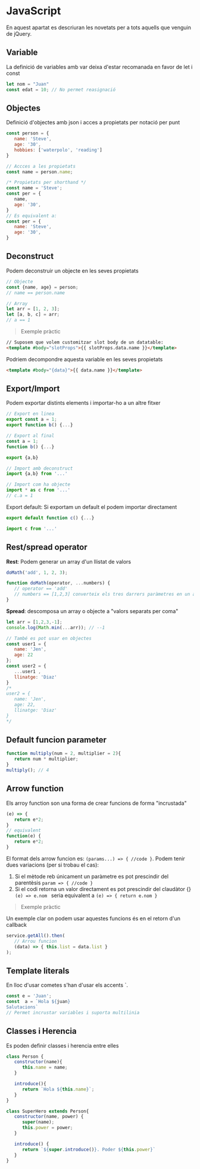 # JavaScript

En aquest apartat es descriuran les novetats per a tots aquells que venguin de jQuery.

## Variable
La definició de variables amb var deixa d'estar recomanada en favor de let i const

```javascript
let nom = "Juan"
const edat = 10; // No permet reasignació
```
## Objectes
Definició d'objectes amb json i acces a propietats per notació per punt
```javascript
const person = {
   name: 'Steve',
   age: '30',
   hobbies: ['waterpolo', 'reading']
}

// Accces a les propietats
const name = person.name;

/* Propietats per shorthand */
const name = 'Steve';
const per = {
   name,
   age: '30',
}
// Es equivalent a:
const per = {
   name: 'Steve',
   age: '30',
}
```
## Deconstruct
Podem deconstruir un objecte en les seves propietats
```javascript
// Objecte
const {name, age} = person;
// name == person.name

// Array
let arr = [1, 2, 3];
let [a, b, c] = arr;
// a == 1
```

> Exemple pràctic

```html
// Suposem que volem customitzar slot body de un datatable:
<template #body="slotProps">{{ slotProps.data.name }}</template>
```

Podriem decompondre aquesta variable en les seves propietats

```html
<template #body="{data}">{{ data.name }}</template>
```


## Export/Import
Podem exportar distints elements i importar-ho a un altre fitxer
```javascript
// Export en linea
export const a = 1;
export function b() {...}

// Export al final
const a = 1;
function b() {...}

export {a,b}

// Import amb deconstruct
import {a,b} from '...'

// Import com ha objecte
import * as c from '...'
// c.a = 1
```
Export default: Si exportam un default el podem importar directament
```javascript
export default function c() {...}

import c from '...'
```
## Rest/spread operator
**Rest**: Podem generar un array d'un llistat de valors
```javascript
doMath('add', 1, 2, 3);

function doMath(operator, ...numbers) {
   // operator == 'add'
   // numbers == [1,2,3] converteix els tres darrers paràmetres en un array
}
```
**Spread**: descomposa un array o objecte a "valors separats per coma"
```javascript
let arr = [1,2,3,-1];
console.log(Math.min(...arr)); // --1

// També es pot usar en objectes
const user1 = {
   name: 'Jen',
   age: 22
};
const user2 = { 
   ...user1 ,
   llinatge: 'Diaz'
}
/*
user2 = {
   name: 'Jen',
   age: 22,
   llinatge: 'Diaz'
}
*/
```
## Default funcion parameter
```javascript
function multiply(num = 2, multiplier = 2){
   return num * multiplier;
}
multiply(); // 4
```

## Arrow function
Els arroy function son una forma de crear funcions de forma "incrustada"
```javascript
(e) => {
   return e*2;
}
// equivalent
function(e) {
   return e*2;
}
```
El format dels arrow funcion es: `(params...) => { //code }`. Podem tenir dues variacions (per si trobau el cas):
1. Si el mètode reb únicament un paràmetre es pot prescindir del parentèsis `param => { //code }`
2. Si el codi retorna un valor directament es pot prescindir del claudàtor {} `(e) => e.nom ` seria equivalent a `(e) => { return e.nom }`

> Exemple pràctic

Un exemple clar on podem usar aquestes funcions és en el retorn d'un callback
```javascript
service.getAll().then(
   // Arrou funcion
   (data) => { this.list = data.list }
);
```

## Template literals
En lloc d'usar cometes s'han d'usar els accents `.
```javascript
const e = 'Juan';
const  a = `Hola ${juan}
Salutacions`
// Permet incrustar variables i suporta multilinia
```

## Classes i Herencia
Es poden definir classes i herencia entre elles
```javascript
class Person {
   constructor(name){
      this.name = name;
   }

   introduce(){
      return `Hola ${this.name}`;
   }
}

class SuperHero extends Person{
   constructor(name, power) {
      super(name);
      this.power = power;
   }

   introduce() {
      return `${super.introduce()}. Poder ${this.power}`
   }
}
```